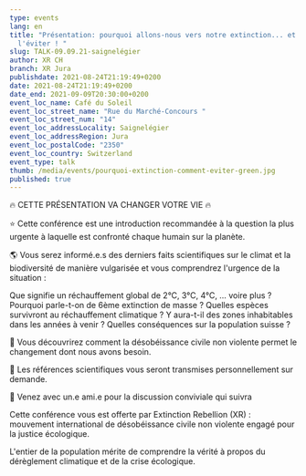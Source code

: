 ```yaml
---
type: events
lang: en
title: "Présentation: pourquoi allons-nous vers notre extinction... et comment
  l'éviter ! "
slug: TALK-09.09.21-saignelégier
author: XR CH
branch: XR Jura
publishdate: 2021-08-24T21:19:49+0200
date: 2021-08-24T21:19:49+0200
date_end: 2021-09-09T20:30:00+0200
event_loc_name: Café du Soleil
event_loc_street_name: "Rue du Marché-Concours "
event_loc_street_num: "14"
event_loc_addressLocality: Saignelégier
event_loc_addressRegion: Jura
event_loc_postalCode: "2350"
event_loc_country: Switzerland
event_type: talk
thumb: /media/events/pourquoi-extinction-comment-eviter-green.jpg
published: true
---
```

🔥 CETTE PRÉSENTATION VA CHANGER VOTRE VIE 🔥 

⭐ Cette conférence est une introduction recommandée à la question la plus urgente à laquelle est confronté chaque humain sur la planète. 

🌎 Vous serez informé.e.s des derniers faits scientifiques sur le climat et la biodiversité de manière vulgarisée et vous comprendrez l'urgence de la situation :

Que signifie un réchauffement global de 2°C, 3°C, 4°C, … voire plus ? Pourquoi parle-t-on de 6ème extinction de masse ? Quelles espèces survivront au réchauffement climatique ? Y aura-t-il des zones inhabitables dans les années à venir ? Quelles conséquences sur la population suisse ?

🌳 Vous découvrirez comment la désobéissance civile non violente permet le changement dont nous avons besoin.

📃 Les références scientifiques vous seront transmises personnellement sur demande.

🥪 Venez avec un.e ami.e pour la discussion conviviale qui suivra 

Cette conférence vous est offerte par Extinction Rebellion (XR) : mouvement international de désobéissance civile non violente engagé pour la justice écologique.

L'entier de la population mérite de comprendre la vérité à propos du dérèglement climatique et de la crise écologique.
